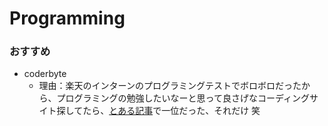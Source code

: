 # Programming
### おすすめ
- coderbyte
    - 理由：楽天のインターンのプログラミングテストでボロボロだったから、プログラミングの勉強したいなーと思って良さげなコーディングサイト探してたら、[とある記事](https://medium.com/coderbyte/the-10-best-coding-challenge-websites-for-2018-12b57645b654)で一位だった、それだけ 笑